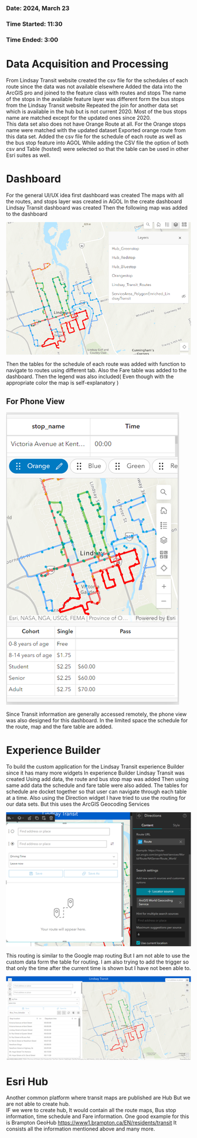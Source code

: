 ### Date: 2024, March 23
### Time Started: 11:30
### Time Ended: 3:00

# Data Acquisition and Processing 
From Lindsay Transit website created the csv file for the schedules of each route since the data was not available elsewhere 
Added the data into the ArcGIS pro and joined to the feature class with routes and stops
The name of the stops in the available feature layer was different form the bus stops from the Lindsay Transit website 
Repeated the join for another data set which is available in the hub but is not current 2020.
Most of the bus stops name are matched except for the updated ones since 2020.  
This data set also does not have Orange Route at all.
For the Orange stops name were matched with the updated dataset 
Exported orange route from this data set. 
Added the csv file for the schedule of each route as well as the bus stop feature into AGOL
While adding the CSV file the option of both csv and Table (hosted) were selected so that the table can be used in other Esri suites as well. 


# Dashboard 
For the general UI/UX idea first dashboard was created
The maps with all the routes, and stops layer was created in AGOL
In the create dashboard Lindsay Transit dashboard was created 
Then the following map was added to the dashboard 

![Fare](./images/GetImage36.png)

Then the tables for the schedule of each route was added with function to navigate to routes using different tab.
Also the Fare table was added to the dashboard. 
Then the legend was also included( Even though with the appropriate color the map is self-explanatory ) 
## For Phone View 

![Phone](./images/GetImage39.png)

Since Transit information are generally accessed remotely, the phone view was also designed for this dashboard.
In the limited space the schedule for the route, map and the fare table are added. 

# Experience Builder 
To build the custom application for the Lindsay Transit experience Builder since it has many more widgets
In experience Builder Lindsay Transit was created
Using add data, the route and bus stop map was added 
Then using same add data the schedule and fare table were also added. 
The tables for schedule are docket together so that user can navigate through each table at a time.
Also using the Direction widget I have tried to use the routing for our data sets. 
But this uses the ArcGIS Geocoding Services 

![Routing](./images/GetImage37.png)

This routing is similar to the Google map routing
But I am not able to use the custom data form the table for routing. 
I am also trying to add the trigger so that only the time after the current time is shown but I have not been able to. 

![ExperienceBuilder](./images/GetImage38.png)

# Esri Hub 
Another common platform where transit maps are published are Hub 
But we are not able to create hub.  
IF we were to create hub, It would contain all the route maps, Bus stop information, time schedule and Fare information. 
One good example for this is Brampton GeoHub
https://www1.brampton.ca/EN/residents/transit 
It consists all the information mentioned above and many more. 
